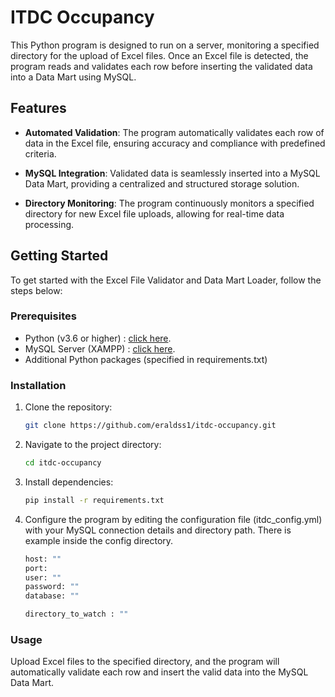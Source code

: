 # ITDC Occupancy

This Python program is designed to run on a server, monitoring a specified directory for the upload of Excel files. Once an Excel file is detected, the program reads and validates each row before inserting the validated data into a Data Mart using MySQL.

## Features

- **Automated Validation**: The program automatically validates each row of data in the Excel file, ensuring accuracy and compliance with predefined criteria.

- **MySQL Integration**: Validated data is seamlessly inserted into a MySQL Data Mart, providing a centralized and structured storage solution.

- **Directory Monitoring**: The program continuously monitors a specified directory for new Excel file uploads, allowing for real-time data processing.

## Getting Started

To get started with the Excel File Validator and Data Mart Loader, follow the steps below:

### Prerequisites

- Python (v3.6 or higher) : [click here](https://www.python.org/downloads/).
- MySQL Server (XAMPP) : [click here](https://www.apachefriends.org/download.html).
- Additional Python packages (specified in requirements.txt)

### Installation

1. Clone the repository:

   ```bash
   git clone https://github.com/eraldss1/itdc-occupancy.git
   ```

2. Navigate to the project directory:

   ```bash
   cd itdc-occupancy
   ```

3. Install dependencies:

   ```bash
   pip install -r requirements.txt
   ```

4. Configure the program by editing the configuration file (itdc_config.yml) with your MySQL connection details and directory path. There is example inside the config directory.

   ```bash
   host: ""
   port:
   user: ""
   password: ""
   database: ""

   directory_to_watch : ""
   ```

### Usage

Upload Excel files to the specified directory, and the program will automatically validate each row and insert the valid data into the MySQL Data Mart.
